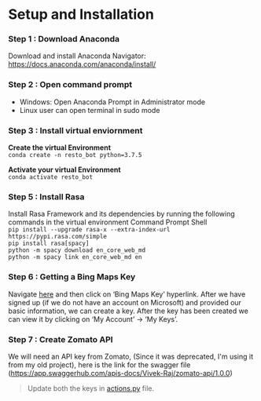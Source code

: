 # Setup and Installation
### Step 1 : Download Anaconda
Download and install Anaconda Navigator: https://docs.anaconda.com/anaconda/install/
### Step 2 : Open command prompt
- Windows: Open Anaconda Prompt in Administrator mode
- Linux user can open terminal in sudo mode

### Step 3 : Install virtual enviornment

**Create the virtual Environment**<br> 
`conda create -n resto_bot python=3.7.5`<br> 

**Activate your virtual Environment**<br> 
`conda activate resto_bot`<br> 
### Step 5 : Install Rasa
Install Rasa Framework and its dependencies by running the following commands in the virtual environment Command Prompt Shell<br>
`pip install --upgrade rasa-x --extra-index-url https://pypi.rasa.com/simple`  <br>
`pip install rasa[spacy]` <br>
`python -m spacy download en_core_web_md`  <br> 
`python -m spacy link en_core_web_md en` <br>


### Step 6 : Getting a Bing Maps Key <br>
Navigate [here](https://docs.microsoft.com/en-us/bingmaps/getting-started/bing-maps-dev-center-help/getting-a-bing-maps-key) and then click on ‘Bing Maps Key’ hyperlink. 
After we have signed up (if we do not have an account on Microsoft) and provided our basic information, we can create a key. 
After the key has been created we can view it by clicking on ‘My Account’ -> ‘My Keys’.

### Step 7 : Create Zomato API<br>
We will need an API key from Zomato, (Since it was deprecated, I'm using it from my old project), here is the link for the swagger file (https://app.swaggerhub.com/apis-docs/Vivek-Raj/zomato-api/1.0.0)

> Update both the keys in [actions.py](./actions.py) file.
